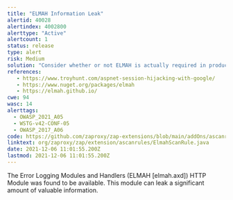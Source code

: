 ```yaml
---
title: "ELMAH Information Leak"
alertid: 40028
alertindex: 4002800
alerttype: "Active"
alertcount: 1
status: release
type: alert
risk: Medium
solution: "Consider whether or not ELMAH is actually required in production, if it isn't then disable it. If it is then ensure access to it requires authentication and authorization. See also: https://elmah.github.io/a/securing-error-log-pages/"
references:
   - https://www.troyhunt.com/aspnet-session-hijacking-with-google/
   - https://www.nuget.org/packages/elmah
   - https://elmah.github.io/
cwe: 94
wasc: 14
alerttags: 
  - OWASP_2021_A05
  - WSTG-v42-CONF-05
  - OWASP_2017_A06
code: https://github.com/zaproxy/zap-extensions/blob/main/addOns/ascanrules/src/main/java/org/zaproxy/zap/extension/ascanrules/ElmahScanRule.java
linktext: org/zaproxy/zap/extension/ascanrules/ElmahScanRule.java
date: 2021-12-06 11:01:55.200Z
lastmod: 2021-12-06 11:01:55.200Z
---
```

The Error Logging Modules and Handlers (ELMAH [elmah.axd]) HTTP Module was found to be available. This module can leak a significant amount of valuable information.
